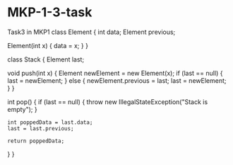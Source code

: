 # MKP-1-3-task
Task3 in MKP1
class Element {
int data;
Element previous;

Element(int x) {
    data = x;
}
}

class Stack {
Element last;

void push(int x) {
    Element newElement = new Element(x);
    if (last == null) {
        last = newElement;
    } else {
        newElement.previous = last;
        last = newElement;
    }
}

int pop() {
    if (last == null) {
        throw new IllegalStateException("Stack is empty");
    }
    
    int poppedData = last.data;
    last = last.previous;
    
    return poppedData;
}
}
